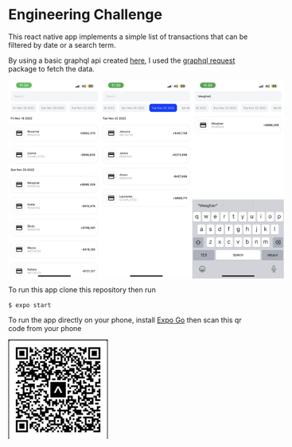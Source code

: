 # Engineering Challenge

This react native app implements a simple list of transactions that can be filtered by date or a search term.

By using a basic graphql api created [here](https://github.com/Mike-M-87/probable-rotary-phone), I used the [graphql request](https://www.npmjs.com/package/graphql-request) package to fetch the data.

<div style="display:flex">
    <img src="assets/app1.PNG" width="200" height="400" alt="">
    <img src="assets/app2.PNG" width="200" height="400" alt="">
    <img src="assets/app3.PNG" width="200" height="400" alt="">
</div>


To run this app clone this repository then run
```
$ expo start
```

To run the app directly on your phone, install  [Expo Go](https://expo.dev/client) then scan this qr code from your phone

<img src="assets/app.png" width="200" height="200" alt="exp://exp.host/@mike-m-87/abacus-challenge?release-channel=default">
